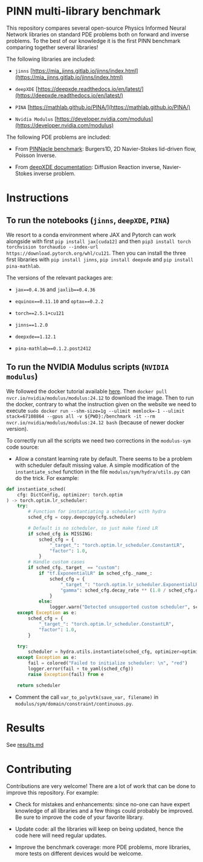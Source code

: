 # PINN multi-library benchmark

This repository compares several open-source Physics Informed Neural Network libraries on standard PDE problems both on forward and inverse problems. To the best of our knowledge it is the first PINN benchmark comparing together several libraries!

The following libraries are included:

- `jinns` [https://mia_jinns.gitlab.io/jinns/index.html](https://mia_jinns.gitlab.io/jinns/index.html)

- `deepXDE` [https://deepxde.readthedocs.io/en/latest/](https://deepxde.readthedocs.io/en/latest/)

- `PINA` [https://mathlab.github.io/PINA/](https://mathlab.github.io/PINA/)

- `Nvidia Modulus` [https://developer.nvidia.com/modulus](https://developer.nvidia.com/modulus)

The following PDE problems are included:

- From [PINNacle benchmark](https://arxiv.org/pdf/2306.08827): Burgers1D, 2D Navier-Stokes lid-driven flow, Poisson Inverse.

- From [deepXDE documentation](https://deepxde.readthedocs.io/en/latest/demos/pinn_inverse.html): Diffusion Reaction inverse, Navier-Stokes inverse problem.


# Instructions

## To run the notebooks (`jinns`, `deepXDE`, `PINA`)

We resort to a conda environment where JAX and Pytorch can work alongside with first `pip install jax[cuda12]` and then `pip3 install torch torchvision torchaudio --index-url https://download.pytorch.org/whl/cu121`. 
Then you can install the three first libraries with `pip install jinns`, `pip install deepxde` and `pip install pina-mathlab`.

The versions of the relevant packages are:

- `jax==0.4.36` and `jaxlib==0.4.36`

- `equinox==0.11.10` and `optax==0.2.2`

- `torch==2.5.1+cu121`

- `jinns==1.2.0`

- `deepxde==1.12.1`

- `pina-mathlab==0.1.2.post2412` 


## To run the NVIDIA Modulus scripts (`NVIDIA modulus`)

We followed the docker tutorial available [here](https://docs.nvidia.com/deeplearning/modulus/getting-started/index.html#modulus-with-docker-image-recommended). Then `docker pull nvcr.io/nvidia/modulus/modulus:24.12` to download the image. Then to run the docker, contrary to what the instruction given on the website we need to execute `sudo docker run --shm-size=1g --ulimit memlock=-1 --ulimit stack=67108864 --gpus all -v ${PWD}:/benchmark -it --rm nvcr.io/nvidia/modulus/modulus:24.12 bash` (because of newer docker version).


To correctly run all the scripts we need two corrections in the `modulus-sym` code source:

- Allow a constant learning rate by default. There seems to be a problem with scheduler default missing value. A simple modification of the `instantiate_sched` function in the file `modulus/sym/hydra/utils.py` can do the trick. For example:

```python
def instantiate_sched(
    cfg: DictConfig, optimizer: torch.optim
) -> torch.optim.lr_scheduler:
    try:
        # Function for instantiating a scheduler with hydra
        sched_cfg = copy.deepcopy(cfg.scheduler)

        # Default is no scheduler, so just make fixed LR
        if sched_cfg is MISSING:
            sched_cfg = {
                "_target_": "torch.optim.lr_scheduler.ConstantLR",
                "factor": 1.0,
            }
        # Handle custom cases
        if sched_cfg._target_ == "custom":
            if "tf.ExponentialLR" in sched_cfg._name_:
                sched_cfg = {
                    "_target_": "torch.optim.lr_scheduler.ExponentialLR",
                    "gamma": sched_cfg.decay_rate ** (1.0 / sched_cfg.decay_steps),
                }
            else:
                logger.warn("Detected unsupported custom scheduler", sched_cfg)
    except Exception as e:
        sched_cfg = {
            "_target_": "torch.optim.lr_scheduler.ConstantLR",
            "factor": 1.0,
        }

    try:
        scheduler = hydra.utils.instantiate(sched_cfg, optimizer=optimizer)
    except Exception as e:
        fail = colored("Failed to initialize scheduler: \n", "red")
        logger.error(fail + to_yaml(sched_cfg))
        raise Exception(fail) from e

    return scheduler
```

- Comment the call `var_to_polyvtk(save_var, filename)` in `modulus/sym/domain/constraint/continuous.py`.

# Results
See [results.md](results.md)

# Contributing

Contributions are very welcome! There are a lot of work that can be done to improve this repository. For example:

- Check for mistakes and enhancements: since no-one can have expert knowledge of all libraries and a few things could probably be improved. Be sure to improve the code of your favorite library.

- Update code: all the libraries will keep on being updated, hence the code here will need regular updates.

- Improve the benchmark coverage: more PDE problems, more libraries, more tests on different devices would be welcome. 
